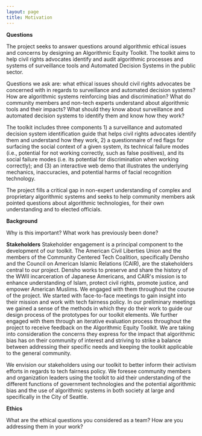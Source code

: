 ```yaml
---
layout: page
title: Motivation
---
```


**Questions**

The project seeks to answer questions around algorithmic ethical issues and concerns by designing an Algorithmic Equity Toolkit. The toolkit aims to help civil rights advocates identify and audit algorithmic processes and systems of surveillance tools and Automated Decision Systems  in the public sector.

Questions we ask are: what ethical issues should civil rights advocates be concerned with in regards to surveillance and automated decision systems? How are algorithmic systems reinforcing bias and discrimination? What do community members and non-tech experts understand about algorithmic tools and their impacts? What should they know about surveillance and automated decision systems to identify them and know how they work?

The toolkit includes three components 1) a surveillance and automated decision system identification guide that helps civil rights advocates identify them and understand how they work, 2) a questionnaire of red flags for surfacing the social context of a given system, its technical failure modes (i.e., potential for not working correctly, such as false positives), and its social failure modes (i.e. its potential for discrimination when working correctly); and (3) an interactive web demo that illustrates the underlying mechanics, inaccuracies, and potential harms of facial recognition technology.

The project fills a critical gap in non-expert understanding of complex and proprietary algorithmic systems and seeks to help community members ask pointed questions about algorithmic technologies, for their own understanding and to elected officials.


**Background**

Why is this important?
What work has previously been done?

**Stakeholders**
Stakeholder engagement is a principal component to the development of our toolkit. The American Civil Liberties Union and the members of the Community Centered Tech Coalition, specifically Densho and the Council on American Islamic Relations (CAIR), are the stakeholders central to our project. Densho works to preserve and share the history of the WWII incarceration of Japanese Americans, and CAIR's mission is to enhance understanding of Islam, protect civil rights, promote justice, and empower American Muslims. We engaged with them throughout the course of the project. We started with face-to-face meetings to gain insight into their mission and work with tech fairness policy. In our preliminary meetings we gained  a sense of the methods in which they do their work to guide our design process of the prototypes for our toolkit elements. We further engaged with them through an iterative evaluation process throughout the project to receive feedback on the Algorithmic Equity Toolkit. We are taking into consideration the concerns they express for the impact that algorithmic bias has on their community of interest and striving to strike a balance between addressing their specific needs and keeping the toolkit applicable to the general community.

We envision our stakeholders using our toolkit to better inform their activism efforts in regards to tech fairness policy. We foresee community members and organization leaders using the toolkit to aid their understanding of the different functions of government technologies and the potential algorithmic bias and the use of algorithmic systems in both society at large and specifically in the City of Seattle.

**Ethics**

What are the ethical questions you considered as a team?
How are you addressing them in your work?
